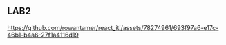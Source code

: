 ## LAB2 

https://github.com/rowantamer/react_iti/assets/78274961/693f97a6-e17c-46b1-b4a6-27f1a4116d19

